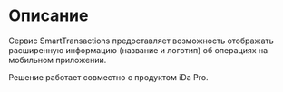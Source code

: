 # Описание

Сервис SmartTransactions предоставляет возможность отображать расширенную информацию (название и логотип) об операциях на мобильном приложении. 

Решение работает совместно с продуктом iDa Pro.
